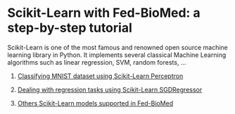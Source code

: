 # Scikit-Learn with Fed-BioMed: a step-by-step tutorial

Scikit-Learn is one of the most famous and renowned open source machine learning library in Python. It implements several classical Machine Learning algorithms such as linear regression, SVM, random forests, ... 


1. [Classifying MNIST dataset using Scikit-Learn Perceptron](./01_sklearn_MNIST_classification_tutorial.ipynb)

2. [Dealing with regression tasks using Scikit-Learn SGDRegressor](./02_sklearn_sgd_regressor_tutorial.ipynb)

3. [Others Scikit-Learn models supported in Fed-BioMed](./03-other-scikit-learn-models.ipynb)